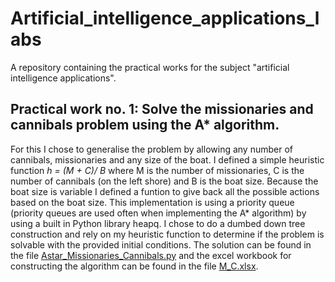 # Artificial_intelligence_applications_labs
A repository containing the practical works for the subject "artificial intelligence applications".

## Practical work no. 1: Solve the missionaries and cannibals problem using the A* algorithm.
For this I chose to generalise the problem by allowing any number of cannibals, missionaries and any size of the boat. I defined a simple heuristic function *h = (M + C)/ B* where M is the number of missionaries, C is the number of cannibals (on the left shore) and B is the boat size. Because the boat size is variable I defined a funtion to give back all the possible actions based on the boat size. This implementation is using a priority queue (priority queues are used often when implementing the A* algorithm) by using a built in Python library heapq. I chose to do a dumbed down tree construction and rely on my heuristic function to determine if the problem is solvable with the provided initial conditions. The solution can be found in the file [Astar_Missionaries_Cannibals.py](1Missionaries_Cannibals_Astar/Astar_Missionaries_Cannibals.py) and the excel workbook for constructing the algorithm can be found in the file [M_C.xlsx](1Missionaries_Cannibals_Astar/M_C.xlsx).
